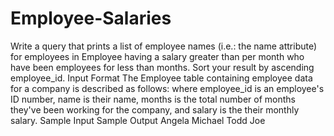 # Employee-Salaries
Write a query that prints a list of employee names (i.e.: the name attribute) for employees in Employee having a salary greater than  per month who have been employees for less than  months. Sort your result by ascending employee_id.  Input Format  The Employee table containing employee data for a company is described as follows:    where employee_id is an employee's ID number, name is their name, months is the total number of months they've been working for the company, and salary is the their monthly salary.  Sample Input    Sample Output  Angela Michael Todd Joe 
